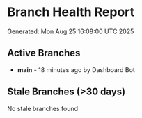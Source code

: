 # Branch Health Report
Generated: Mon Aug 25 16:08:00 UTC 2025

## Active Branches
- **main** - 18 minutes ago by Dashboard Bot

## Stale Branches (>30 days)
No stale branches found
